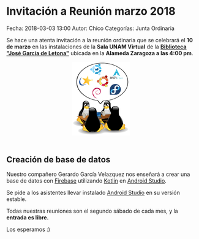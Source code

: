 Invitación a Reunión marzo 2018
==================================

Fecha: 2018-03-03 13:00
Autor:  Chico
Categorías: Junta Ordinaria

Se hace una atenta invitación a la reunión ordinaria que se celebrará el __10 de marzo__ en las instalaciones de la __Sala UNAM Virtual__ de la __[Biblioteca "José García de Letona"](https://www.openstreetmap.org/#map=19/25.54029/-103.44524)__ ubicada en la __Alameda Zaragoza a las 4:00 pm__.

<center>
<a class="img-responsive" href="2016-10-16-invitacion-reunion-noviembre/LinuxParty.png"><img class="img-responsive" style="width:30%;height:auto;margin-right:12px;" src="2016-10-16-invitacion-reunion-noviembre/LinuxParty.png" alt="Reunión ordinaria marzo" width="325" height="250"></a>
</center>

<!-- break -->

<br />

## Creación de base de datos

Nuestro compañero Gerardo García Velazquez nos enseñará a crear una base de datos con [Firebase](https://en.wikipedia.org/wiki/Firebase) utilizando [Kotlin](https://en.wikipedia.org/wiki/Kotlin_(programming_language)) en [Android Studio](https://en.wikipedia.org/wiki/Android_Studio).

Se pide a los asistentes llevar instalado [Android Studio](https://en.wikipedia.org/wiki/Android_Studio) en su versión estable.

Todas nuestras reuniones son el segundo sábado de cada mes, y la __entrada es libre.__

Los esperamos :)
